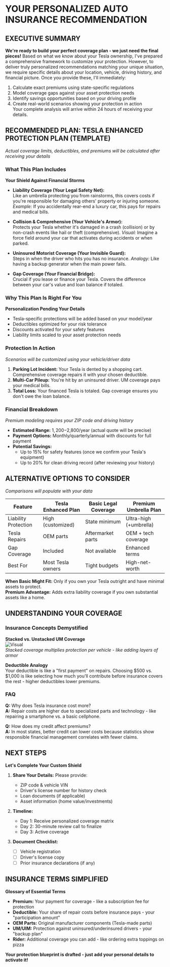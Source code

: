 # YOUR PERSONALIZED AUTO INSURANCE RECOMMENDATION

## EXECUTIVE SUMMARY  
**We're ready to build your perfect coverage plan - we just need the final pieces!** Based on what we know about your Tesla ownership, I've prepared a comprehensive framework to customize your protection. However, to deliver truly personalized recommendations matching your unique situation, we require specific details about your location, vehicle, driving history, and financial picture. Once you provide these, I'll immediately:  
1. Calculate exact premiums using state-specific regulations  
2. Model coverage gaps against your asset protection needs  
3. Identify savings opportunities based on your driving profile  
4. Create real-world scenarios showing your protection in action  
Your complete analysis will arrive within 24 hours of receiving your details.

## RECOMMENDED PLAN: TESLA ENHANCED PROTECTION PLAN (TEMPLATE)  
*Actual coverage limits, deductibles, and premiums will be calculated after receiving your details*

### What This Plan Includes  
**Your Shield Against Financial Storms**  
- **Liability Coverage (Your Legal Safety Net):**  
  Like an umbrella protecting you from rainstorms, this covers costs if you're responsible for damaging others' property or injuring someone. *Example:* If you accidentally rear-end a luxury car, this pays for repairs and medical bills.  

- **Collision & Comprehensive (Your Vehicle's Armor):**  
  Protects your Tesla whether it's damaged in a crash (collision) or by non-crash events like hail or theft (comprehensive). *Visual:* Imagine a force field around your car that activates during accidents or when parked.  

- **Uninsured Motorist Coverage (Your Invisible Guard):**  
  Steps in when the driver who hits you has no insurance. *Analogy:* Like having a backup generator when the main power fails.  

- **Gap Coverage (Your Financial Bridge):**  
  Crucial if you lease or finance your Tesla. Covers the difference between your car's value and loan balance if totaled.  

### Why This Plan Is Right For You  
**Personalization Pending Your Details**  
- Tesla-specific protections will be added based on your model/year  
- Deductibles optimized for your risk tolerance  
- Discounts activated for your safety features  
- Liability limits scaled to your asset protection needs  

### Protection In Action  
*Scenarios will be customized using your vehicle/driver data*  
1. **Parking Lot Incident:** Your Tesla is dented by a shopping cart. Comprehensive coverage repairs it with your chosen deductible.  
2. **Multi-Car Pileup:** You're hit by an uninsured driver. UM coverage pays your medical bills.  
3. **Total Loss:** Your financed Tesla is totaled. Gap coverage ensures you don't owe the loan balance.  

### Financial Breakdown  
*Premium modeling requires your ZIP code and driving history*  
- **Estimated Range:** $1,200-$2,800/year (actual quote will be precise)  
- **Payment Options:** Monthly/quarterly/annual with discounts for full payment  
- **Potential Savings:**  
  - Up to 15% for safety features (once we confirm your Tesla's equipment)  
  - Up to 20% for clean driving record (after reviewing your history)  

## ALTERNATIVE OPTIONS TO CONSIDER  
*Comparisons will populate with your data*  

| Feature                | Tesla Enhanced Plan | Basic Legal Coverage | Premium Umbrella Plan |
|------------------------|---------------------|----------------------|----------------------|
| Liability Protection   | High (customized)   | State minimum        | Ultra-high (+umbrella)|
| Tesla Repairs          | OEM parts           | Aftermarket parts    | OEM + tech coverage  |
| Gap Coverage           | Included            | Not available        | Enhanced terms       |
| Best For               | Most Tesla owners   | Tight budgets        | High-net-worth       |

**When Basic Might Fit:** Only if you own your Tesla outright and have minimal assets to protect.  
**Premium Advantage:** Adds extra liability coverage if you own substantial assets like a home.  

## UNDERSTANDING YOUR COVERAGE  
### Insurance Concepts Demystified  
**Stacked vs. Unstacked UM Coverage**  
![Visual](https://i.imgur.com/3xY7zJl.png)  
*Stacked coverage multiplies protection per vehicle - like adding layers of armor*

**Deductible Analogy**  
Your deductible is like a "first payment" on repairs. Choosing $500 vs. $1,000 is like selecting how much you'll contribute before insurance covers the rest - higher deductibles lower premiums.

### FAQ  
**Q:** Why does Tesla insurance cost more?  
**A:** Repair costs are higher due to specialized parts and technology - like repairing a smartphone vs. a basic cellphone.  

**Q:** How does my credit affect premiums?  
**A:** In most states, better credit can lower costs because statistics show responsible financial management correlates with fewer claims.  

## NEXT STEPS  
**Let's Complete Your Custom Shield**  
1. **Share Your Details:** Please provide:  
   - ZIP code & vehicle VIN  
   - Driver's license number for history check  
   - Loan documents (if applicable)  
   - Asset information (home value/investments)  

2. **Timeline:**  
   - Day 1: Receive personalized coverage matrix  
   - Day 2: 30-minute review call to finalize  
   - Day 3: Active coverage  

3. **Document Checklist:**  
   - [ ] Vehicle registration  
   - [ ] Driver's license copy  
   - [ ] Prior insurance declarations (if any)  

## INSURANCE TERMS SIMPLIFIED  
**Glossary of Essential Terms**  
- **Premium:** Your payment for coverage - like a subscription fee for protection  
- **Deductible:** Your share of repair costs before insurance pays - your "participation amount"  
- **OEM Parts:** Original manufacturer components (Tesla-made parts)  
- **UM/UIM:** Protection against uninsured/underinsured drivers - your "backup plan"  
- **Rider:** Additional coverage you can add - like ordering extra toppings on pizza  

**Your protection blueprint is drafted - just add your personal details to activate it!**